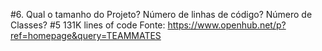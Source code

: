 #6. Qual o tamanho do Projeto? Número de linhas de código? Número de Classes? #5
131K lines of code
Fonte: https://www.openhub.net/p?ref=homepage&query=TEAMMATES
